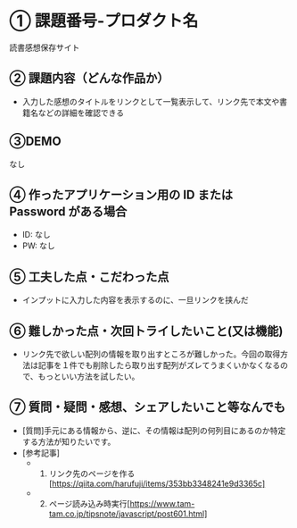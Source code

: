 # ① 課題番号-プロダクト名

読書感想保存サイト

## ② 課題内容（どんな作品か）

- 入力した感想のタイトルをリンクとして一覧表示して、リンク先で本文や書籍名などの詳細を確認できる

## ③DEMO

なし

## ④ 作ったアプリケーション用の ID または Password がある場合

- ID: なし
- PW: なし

## ⑤ 工夫した点・こだわった点

- インプットに入力した内容を表示するのに、一旦リンクを挟んだ

## ⑥ 難しかった点・次回トライしたいこと(又は機能)

- リンク先で欲しい配列の情報を取り出すところが難しかった。今回の取得方法は記事を１件でも削除したら取り出す配列がズレてうまくいかなくなるので、もっといい方法を試したい。

## ⑦ 質問・疑問・感想、シェアしたいこと等なんでも

- [質問]手元にある情報から、逆に、その情報は配列の何列目にあるのか特定する方法が知りたいです。
- [参考記事]
  - 1. リンク先のページを作る[https://qiita.com/harufuji/items/353bb3348241e9d3365c]
  - 2. ページ読み込み時実行[https://www.tam-tam.co.jp/tipsnote/javascript/post601.html]
